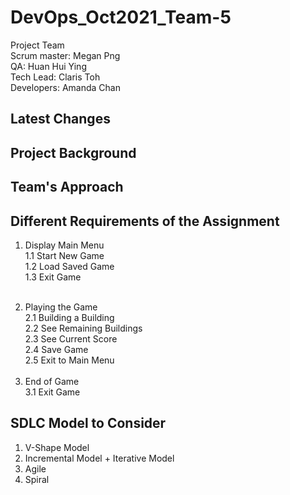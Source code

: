# DevOps_Oct2021_Team-5

Project Team
</br>Scrum master: Megan Png
</br>QA: Huan Hui Ying
</br>Tech Lead: Claris Toh
</br>Developers: Amanda Chan


  <h2>Latest Changes</h2>


  <h2>Project Background</h2>


  <h2>Team's Approach</h2>


  <h2>Different Requirements of the Assignment</h2>
  <ol>
  <li>Display Main Menu</li>
  1.1 Start New Game</br>
  1.2 Load Saved Game</br>
  1.3 Exit Game </p>
  </br>
  
  <li>Playing the Game</li>
  2.1 Building a Building </br>
  2.2 See Remaining Buildings </br>
  2.3 See Current Score </br>
  2.4 Save Game </br>
  2.5 Exit to Main Menu </br>
  </br>
  
  <li>End of Game</li>
  3.1 Exit Game
  </ol>
  
<h2>SDLC Model to Consider</h2>
<ol>
<li> V-Shape Model
<li> Incremental Model + Iterative Model
<li> Agile 
<li> Spiral
  </ol>
